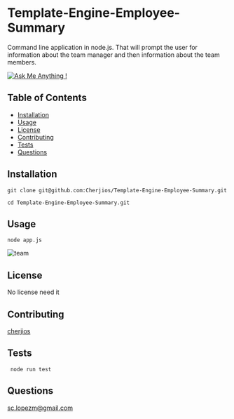 # Template-Engine-Employee-Summary
Command line application in node.js. That will prompt the user for information about the team manager and then information about the team members.


  [![Ask Me Anything !](https://img.shields.io/badge/Ask%20me-anything-1abc9c.svg)](https://GitHub.com/Naereen/ama)

## Table of Contents
- [Installation](#Installation)
- [Usage](#Usage)
- [License](#License)
- [Contributing](#Contributing)
- [Tests](#Tests)
- [Questions](#Questions)

## Installation
```
git clone git@github.com:Cherjios/Template-Engine-Employee-Summary.git

cd Template-Engine-Employee-Summary.git
```

## Usage
```
node app.js
```
![team](team.gif)
<!-- ![video](https://drive.google.com/file/d/1VZ-NoRsYAVHHlUmn8DEL0smw_6etV9fB/view?usp=sharing) -->


## License
No license need it

## Contributing
[cherjios](https://github.com/cherjios)

##  Tests
``` node run test```

## Questions
 sc.lopezm@gmail.com